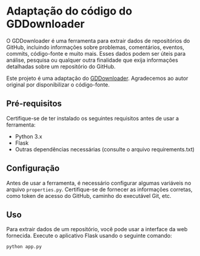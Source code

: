 # Adaptação do código do GDDownloader

O GDDownloader é uma ferramenta para extrair dados de repositórios do GitHub, incluindo informações sobre problemas, comentários, eventos, commits, código-fonte e muito mais. Esses dados podem ser úteis para análise, pesquisa ou qualquer outra finalidade que exija informações detalhadas sobre um repositório do GitHub.

Este projeto é uma adaptação do [GDDownloader](https://github.com/thdiaman/GDDownloader). Agradecemos ao autor original por disponibilizar o código-fonte.

## Pré-requisitos

Certifique-se de ter instalado os seguintes requisitos antes de usar a ferramenta:

- Python 3.x
- Flask
- Outras dependências necessárias (consulte o arquivo requirements.txt)

## Configuração

Antes de usar a ferramenta, é necessário configurar algumas variáveis no arquivo `properties.py`. Certifique-se de fornecer as informações corretas, como token de acesso do GitHub, caminho do executável Git, etc.

## Uso

Para extrair dados de um repositório, você pode usar a interface da web fornecida. Execute o aplicativo Flask usando o seguinte comando:

```bash
python app.py
